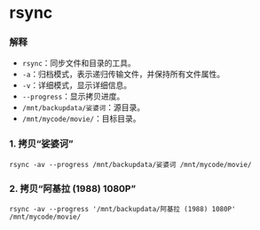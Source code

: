 # rsync



### 解释

- `rsync`：同步文件和目录的工具。
- `-a`：归档模式，表示递归传输文件，并保持所有文件属性。
- `-v`：详细模式，显示详细信息。
- `--progress`：显示拷贝进度。
- `/mnt/backupdata/娑婆诃`：源目录。
- `/mnt/mycode/movie/`：目标目录。



### 1. 拷贝“娑婆诃”

```
rsync -av --progress /mnt/backupdata/娑婆诃 /mnt/mycode/movie/
```

### 2. 拷贝“阿基拉 (1988) 1080P”

```
rsync -av --progress '/mnt/backupdata/阿基拉 (1988) 1080P' /mnt/mycode/movie/
```

